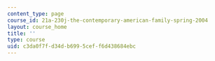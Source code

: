```yaml
---
content_type: page
course_id: 21a-230j-the-contemporary-american-family-spring-2004
layout: course_home
title: ''
type: course
uid: c3da0f7f-d34d-b699-5cef-f6d438684ebc
---
```

